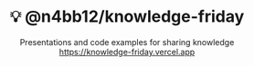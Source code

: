 <h1 align="center">
  💡 @n4bb12/knowledge-friday
</h1>

<p align="center">
  Presentations and code examples for sharing knowledge<br>
  <a href="https://knowledge-friday.vercel.app">https://knowledge-friday.vercel.app</a>
</p>
